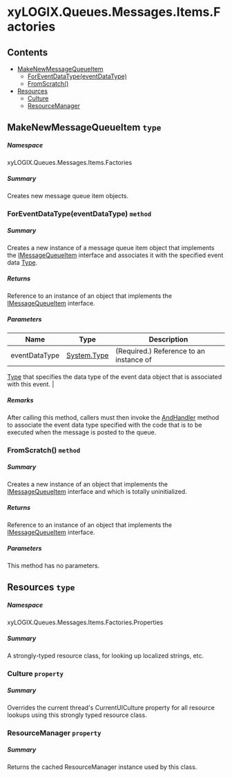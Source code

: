 <a name='assembly'></a>
# xyLOGIX.Queues.Messages.Items.Factories

## Contents

- [MakeNewMessageQueueItem](#T-xyLOGIX-Queues-Messages-Items-Factories-MakeNewMessageQueueItem 'xyLOGIX.Queues.Messages.Items.Factories.MakeNewMessageQueueItem')
  - [ForEventDataType(eventDataType)](#M-xyLOGIX-Queues-Messages-Items-Factories-MakeNewMessageQueueItem-ForEventDataType-System-Type- 'xyLOGIX.Queues.Messages.Items.Factories.MakeNewMessageQueueItem.ForEventDataType(System.Type)')
  - [FromScratch()](#M-xyLOGIX-Queues-Messages-Items-Factories-MakeNewMessageQueueItem-FromScratch 'xyLOGIX.Queues.Messages.Items.Factories.MakeNewMessageQueueItem.FromScratch')
- [Resources](#T-xyLOGIX-Queues-Messages-Items-Factories-Properties-Resources 'xyLOGIX.Queues.Messages.Items.Factories.Properties.Resources')
  - [Culture](#P-xyLOGIX-Queues-Messages-Items-Factories-Properties-Resources-Culture 'xyLOGIX.Queues.Messages.Items.Factories.Properties.Resources.Culture')
  - [ResourceManager](#P-xyLOGIX-Queues-Messages-Items-Factories-Properties-Resources-ResourceManager 'xyLOGIX.Queues.Messages.Items.Factories.Properties.Resources.ResourceManager')

<a name='T-xyLOGIX-Queues-Messages-Items-Factories-MakeNewMessageQueueItem'></a>
## MakeNewMessageQueueItem `type`

##### Namespace

xyLOGIX.Queues.Messages.Items.Factories

##### Summary

Creates new message queue item objects.

<a name='M-xyLOGIX-Queues-Messages-Items-Factories-MakeNewMessageQueueItem-ForEventDataType-System-Type-'></a>
### ForEventDataType(eventDataType) `method`

##### Summary

Creates a new instance of a message queue item object that implements
the [IMessageQueueItem](#T-xyLOGIX-Queues-Messages-Items-Interfaces-IMessageQueueItem 'xyLOGIX.Queues.Messages.Items.Interfaces.IMessageQueueItem')
interface and associates it with the specified event data
[Type](http://msdn.microsoft.com/query/dev14.query?appId=Dev14IDEF1&l=EN-US&k=k:System.Type 'System.Type').

##### Returns

Reference to an instance of an object that implements the
[IMessageQueueItem](#T-xyLOGIX-Queues-Messages-Items-Interfaces-IMessageQueueItem 'xyLOGIX.Queues.Messages.Items.Interfaces.IMessageQueueItem')
interface.

##### Parameters

| Name | Type | Description |
| ---- | ---- | ----------- |
| eventDataType | [System.Type](http://msdn.microsoft.com/query/dev14.query?appId=Dev14IDEF1&l=EN-US&k=k:System.Type 'System.Type') | (Required.) Reference to an instance of
[Type](http://msdn.microsoft.com/query/dev14.query?appId=Dev14IDEF1&l=EN-US&k=k:System.Type 'System.Type') that specifies the data type of the event data
object that is associated with this event. |

##### Remarks

After calling this method, callers must then invoke the
[AndHandler](#M-SampleMVP-MessageQueueItem-AndHandler 'SampleMVP.MessageQueueItem.AndHandler') method to associate the
event data type specified with the code that is to be executed when the message
is posted to the queue.

<a name='M-xyLOGIX-Queues-Messages-Items-Factories-MakeNewMessageQueueItem-FromScratch'></a>
### FromScratch() `method`

##### Summary

Creates a new instance of an object that implements the
[IMessageQueueItem](#T-xyLOGIX-Queues-Messages-Interfaces-IMessageQueueItem 'xyLOGIX.Queues.Messages.Interfaces.IMessageQueueItem') interface
and which is totally uninitialized.

##### Returns

Reference to an instance of an object that implements the
[IMessageQueueItem](#T-xyLOGIX-Queues-Messages-Interfaces-IMessageQueueItem 'xyLOGIX.Queues.Messages.Interfaces.IMessageQueueItem')
interface.

##### Parameters

This method has no parameters.

<a name='T-xyLOGIX-Queues-Messages-Items-Factories-Properties-Resources'></a>
## Resources `type`

##### Namespace

xyLOGIX.Queues.Messages.Items.Factories.Properties

##### Summary

A strongly-typed resource class, for looking up localized strings, etc.

<a name='P-xyLOGIX-Queues-Messages-Items-Factories-Properties-Resources-Culture'></a>
### Culture `property`

##### Summary

Overrides the current thread's CurrentUICulture property for all resource lookups using this strongly typed resource class.

<a name='P-xyLOGIX-Queues-Messages-Items-Factories-Properties-Resources-ResourceManager'></a>
### ResourceManager `property`

##### Summary

Returns the cached ResourceManager instance used by this class.
